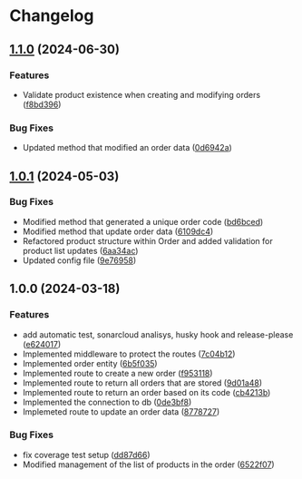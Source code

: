 # Changelog

## [1.1.0](https://github.com/WMS-Corporation/wms-orderControl-service/compare/v1.0.1...v1.1.0) (2024-06-30)


### Features

* Validate product existence when creating and modifying orders ([f8bd396](https://github.com/WMS-Corporation/wms-orderControl-service/commit/f8bd39659437c64d9bd51f49459ff8dc4f76e2bb))


### Bug Fixes

* Updated method that modified an order data ([0d6942a](https://github.com/WMS-Corporation/wms-orderControl-service/commit/0d6942aaa47118e0f4f74b15fdf59630c1865e43))

## [1.0.1](https://github.com/WMS-Corporation/wms-orderControl-service/compare/v1.0.0...v1.0.1) (2024-05-03)


### Bug Fixes

* Modified method that generated a unique order code ([bd6bced](https://github.com/WMS-Corporation/wms-orderControl-service/commit/bd6bcede0957f0c905aa964620242c62081a0a12))
* Modified method that update order data ([6109dc4](https://github.com/WMS-Corporation/wms-orderControl-service/commit/6109dc4222f4c76425f8a240cbd99cb300a63570))
* Refactored product structure within Order and added validation for product list updates ([6aa34ac](https://github.com/WMS-Corporation/wms-orderControl-service/commit/6aa34ac8a3554dbb613363dc18416a22341f4418))
* Updated config file ([9e76958](https://github.com/WMS-Corporation/wms-orderControl-service/commit/9e769585e06f60a1d96c5fefd518744d02789909))

## 1.0.0 (2024-03-18)


### Features

* add automatic test, sonarcloud analisys, husky hook and release-please ([e624017](https://github.com/WMS-Corporation/wms-orderControl-service/commit/e624017bfb8b2c1ef829be1c4c92e17b63d1feab))
* Implemented middleware to protect the routes ([7c04b12](https://github.com/WMS-Corporation/wms-orderControl-service/commit/7c04b12b209e4543c3b873cfa3ce5abfb839e225))
* Implemented order entity ([6b5f035](https://github.com/WMS-Corporation/wms-orderControl-service/commit/6b5f0355261bdf1b205818c6c941a2fa1de154c4))
* Implemented route to create a new order ([f953118](https://github.com/WMS-Corporation/wms-orderControl-service/commit/f953118b8b107f39e30a4f3225c6e230cebf4bd0))
* Implemented route to return all orders that are stored ([9d01a48](https://github.com/WMS-Corporation/wms-orderControl-service/commit/9d01a48f05a39ddbb16ea87cbc47c95c1fef3a16))
* Implemented route to return an order based on its code ([cb4213b](https://github.com/WMS-Corporation/wms-orderControl-service/commit/cb4213b3fd707caf84dc7a14e0e17c891e1e5ffe))
* Implemented the connection to db ([0de3bf8](https://github.com/WMS-Corporation/wms-orderControl-service/commit/0de3bf8aa1cf41af0bd169b903bccca0086e519f))
* Implemeted route to update an order data ([8778727](https://github.com/WMS-Corporation/wms-orderControl-service/commit/87787273ad9c8f973a5f271e599f4c4c89046489))


### Bug Fixes

* fix coverage test setup ([dd87d66](https://github.com/WMS-Corporation/wms-orderControl-service/commit/dd87d66ea495395f554d193fedb8fd357cfaed7f))
* Modified management of the list of products in the order ([6522f07](https://github.com/WMS-Corporation/wms-orderControl-service/commit/6522f0791524cfefe4b3e0f5ff3118eec3be1436))
